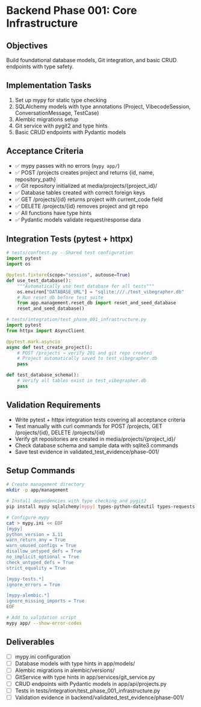 # Backend Phase 001: Core Infrastructure

## Objectives
Build foundational database models, Git integration, and basic CRUD endpoints with type safety.

## Implementation Tasks
1. Set up mypy for static type checking
2. SQLAlchemy models with type annotations (Project, VibecodeSession, ConversationMessage, TestCase)
3. Alembic migrations setup
4. Git service with pygit2 and type hints
5. Basic CRUD endpoints with Pydantic models

## Acceptance Criteria
- ✅ mypy passes with no errors (`mypy app/`)
- ✅ POST /projects creates project and returns {id, name, repository_path}
- ✅ Git repository initialized at media/projects/{project_id}/
- ✅ Database tables created with correct foreign keys
- ✅ GET /projects/{id} returns project with current_code field
- ✅ DELETE /projects/{id} removes project and git repo
- ✅ All functions have type hints
- ✅ Pydantic models validate request/response data

## Integration Tests (pytest + httpx)
```python
# tests/conftest.py - Shared test configuration
import pytest
import os

@pytest.fixture(scope="session", autouse=True)
def use_test_database():
    """Automatically use test database for all tests"""
    os.environ["DATABASE_URL"] = "sqlite:///./test_vibegrapher.db"
    # Run reset_db before test suite
    from app.management.reset_db import reset_and_seed_database
    reset_and_seed_database()

# tests/integration/test_phase_001_infrastructure.py
import pytest
from httpx import AsyncClient

@pytest.mark.asyncio
async def test_create_project():
    # POST /projects → verify 201 and git repo created
    # Project automatically saved to test_vibegrapher.db
    pass

def test_database_schema():
    # Verify all tables exist in test_vibegrapher.db
    pass
```

## Validation Requirements
- Write pytest + httpx integration tests covering all acceptance criteria
- Test manually with curl commands for POST /projects, GET /projects/{id}, DELETE /projects/{id}
- Verify git repositories are created in media/projects/{project_id}/
- Check database schema and sample data with sqlite3 commands
- Save test evidence in validated_test_evidence/phase-001/

## Setup Commands
```bash
# Create management directory
mkdir -p app/management

# Install dependencies with type checking and pygit2
pip install mypy sqlalchemy[mypy] types-python-dateutil types-requests pygit2

# Configure mypy
cat > mypy.ini << EOF
[mypy]
python_version = 3.11
warn_return_any = True
warn_unused_configs = True
disallow_untyped_defs = True
no_implicit_optional = True
check_untyped_defs = True
strict_equality = True

[mypy-tests.*]
ignore_errors = True

[mypy-alembic.*]
ignore_missing_imports = True
EOF

# Add to validation script
mypy app/ --show-error-codes
```

## Deliverables
- [ ] mypy.ini configuration
- [ ] Database models with type hints in app/models/
- [ ] Alembic migrations in alembic/versions/
- [ ] GitService with type hints in app/services/git_service.py
- [ ] CRUD endpoints with Pydantic models in app/api/projects.py
- [ ] Tests in tests/integration/test_phase_001_infrastructure.py
- [ ] Validation evidence in backend/validated_test_evidence/phase-001/